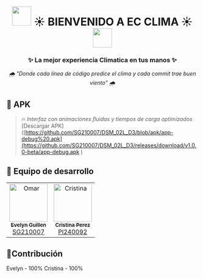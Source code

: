 <h1 align="center">
  <img src="https://media.giphy.com/media/v1.Y2lkPTc5MGI3NjExZGQ4ZTQ5OTRmZWZlN2NmMDA1NDViZTYxNjU2YjIwOTYzN2YwZDUwMyZjdD1n/f9k1tV7HyORcngKF8v/giphy.gif" width="50px"/> 
  ☀︎ BIENVENIDO A EC CLIMA ☀︎
  <img src="https://media.giphy.com/media/v1.Y2lkPTc5MGI3NjExZGQ4ZTQ5OTRmZWZlN2NmMDA1NDViZTYxNjU2YjIwOTYzN2YwZDUwMyZjdD1n/f9k1tV7HyORcngKF8v/giphy.gif" width="50px"/>
</h1>
<h3 align="center">✨ La mejor experiencia Climatica en tus manos ✨</h3>

<p align="center">
  <em> 🌧 "Donde cada línea de código predice el clima y cada commit trae buen viento" 🌧 </em>
</p>

## 📌 APK
> 🔥 *Interfaz con animaciones fluidas y tiempos de carga optimizados*
[Descargar APK]([https://github.com/SG210007/DSM_02L_D3/blob/apk/app-debug%20.apk](https://github.com/SG210007/DSM_02L_D3/releases/download/v1.0.0-beta/app-debug.apk
)

## 👥 Equipo de desarrollo

<table align="center">
  <tr>
    <td align="center">
      <a href="https://github.com/SG210007">
        <img src="https://github.com/SG210007.png" width="100px;" alt="Omar"/>
        <br/>
        <sub><b>Evelyn Guillen</b></sub><br/>
        <span>SG210007</span>
      </a>
    </td>
    <td align="center">
      <a href="https://github.com/Cristina-Lue">
        <img src="https://github.com/Cristina-Lue.png" width="100px;" alt="Cristina"/>
        <br/>
        <sub><b>Cristina Perez</b></sub><br/>
        <span>Pl240092</span>
      </a>
    </td>
  </tr>
</table>

## 🤝Contribución
Evelyn - 100%
Cristina - 100%






